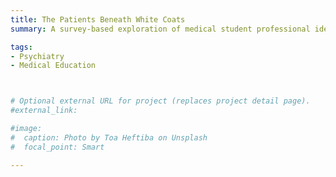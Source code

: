 ```yaml
---
title: The Patients Beneath White Coats
summary: A survey-based exploration of medical student professional identity formation with regards to identifying as a patient/loved one vs. as a medical provider, and if this differs based on the medical specialty in which the personal experience occurred [1st author manuscript and abstract submitted] (supported by Steve Miller Fellowship, Columbia VP&S)

tags:
- Psychiatry
- Medical Education



# Optional external URL for project (replaces project detail page).
#external_link: 

#image:
#  caption: Photo by Toa Heftiba on Unsplash
#  focal_point: Smart

---
```

